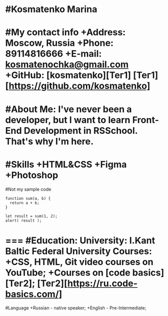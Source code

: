 #Kosmatenko Marina
===
#My contact info
+Address: Moscow, Russia
+Phone: 89114816666
+E-mail: kosmatenochka@gmail.com
+GitHub: [kosmatenko][Тег1]
[Тег1][https://github.com/kosmatenko]
===
#About Me:
I've never been a developer, but I want to learn Front-End Development in RSSchool. That's why I'm here.
===
#Skills
+HTML&CSS
+Figma
+Photoshop
===
#Not my sample code
```
function sum(a, b) {
  return a + b;
}

let result = sum(1, 2);
alert( result );
```
===
#Education:
**University:** I.Kant Baltic Federal University 
**Courses:**
+CSS, HTML, Git video courses on YouTube;
+Courses on [code basics][Тег2];
[Тег2][https://ru.code-basics.com/]
===
#Language
+Russian - native speaker;
+English - Pre-Intermediate;